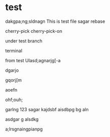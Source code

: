 # test
dakgpa;ng;sldnagn
This is test file
sagar
rebase

cherry-pick
cherry-pick-on

under test branch

terminal

from test UIasd;agnarjg[-a

dgarjo

gqorj[m

aoefn

ohf;ouh;


garlng
123
sagar 
kajdsbf
aisdbpg bg
aln


asdgar
g
alsdkg



a;lrsgnaingpianpg
